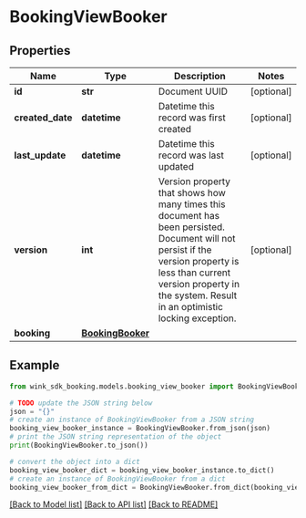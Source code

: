 # BookingViewBooker


## Properties

Name | Type | Description | Notes
------------ | ------------- | ------------- | -------------
**id** | **str** | Document UUID | [optional] 
**created_date** | **datetime** | Datetime this record was first created | [optional] 
**last_update** | **datetime** | Datetime this record was last updated | [optional] 
**version** | **int** | Version property that shows how many times this document has been persisted. Document will not persist if the version property is less than current version property in the system. Result in an optimistic locking exception. | [optional] 
**booking** | [**BookingBooker**](BookingBooker.md) |  | 

## Example

```python
from wink_sdk_booking.models.booking_view_booker import BookingViewBooker

# TODO update the JSON string below
json = "{}"
# create an instance of BookingViewBooker from a JSON string
booking_view_booker_instance = BookingViewBooker.from_json(json)
# print the JSON string representation of the object
print(BookingViewBooker.to_json())

# convert the object into a dict
booking_view_booker_dict = booking_view_booker_instance.to_dict()
# create an instance of BookingViewBooker from a dict
booking_view_booker_from_dict = BookingViewBooker.from_dict(booking_view_booker_dict)
```
[[Back to Model list]](../README.md#documentation-for-models) [[Back to API list]](../README.md#documentation-for-api-endpoints) [[Back to README]](../README.md)


